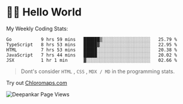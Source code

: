 # 👋🏽 Hello World 

<!--![Deepankar's github stats](https://github-readme-stats.vercel.app/api?username=Deep-Codes&count_private=true&show_icons=true&theme=radical)-->
My Weekly Coding Stats:

<!--START_SECTION:waka-->
```text
Go           9 hrs 59 mins   ██████▒░░░░░░░░░░░░░░░░░░   25.79 % 
TypeScript   8 hrs 53 mins   █████▓░░░░░░░░░░░░░░░░░░░   22.95 % 
HTML         7 hrs 53 mins   █████░░░░░░░░░░░░░░░░░░░░   20.38 % 
JavaScript   7 hrs 44 mins   █████░░░░░░░░░░░░░░░░░░░░   20.02 % 
JSX          1 hr 1 min      ▓░░░░░░░░░░░░░░░░░░░░░░░░   02.66 % 
```
<!--END_SECTION:waka-->

> Dont's consider `HTML` , `CSS` , `MDX / MD` in the programming stats.

Try out [Chloromaps.com](https://www.chloromaps.com/)

<p align="left"> <img src="https://komarev.com/ghpvc/?username=Deep-Codes&label=Views&color=blue&style=plastic" alt="Deepankar Page Views" /> </p>
